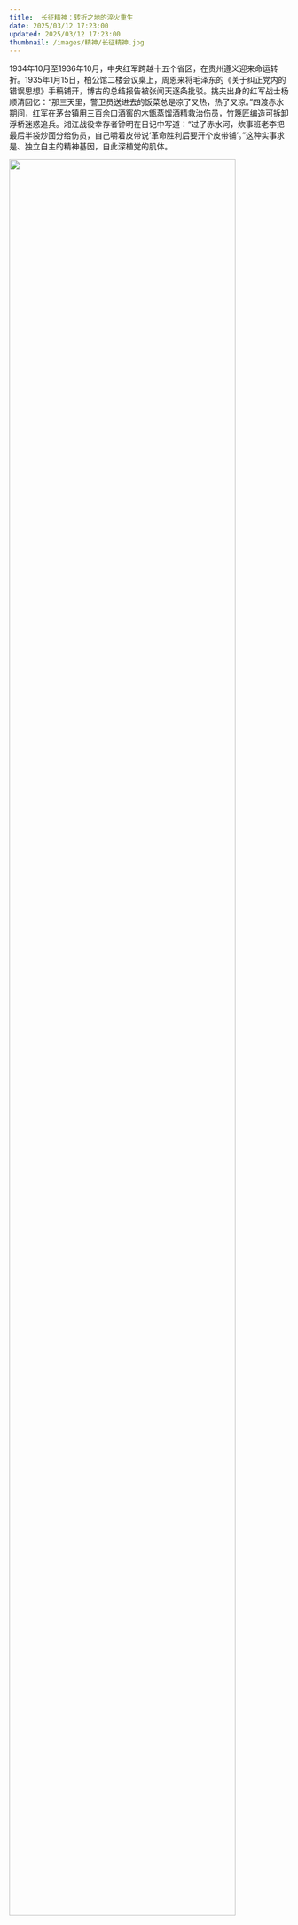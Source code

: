 ```yaml
---
title:  长征精神：转折之地的淬火重生
date: 2025/03/12 17:23:00
updated: 2025/03/12 17:23:00
thumbnail: /images/精神/长征精神.jpg
---
```


1934年10月至1936年10月，中央红军跨越十五个省区，在贵州遵义迎来命运转折。1935年1月15日，柏公馆二楼会议桌上，周恩来将毛泽东的《关于纠正党内的错误思想》手稿铺开，博古的总结报告被张闻天逐条批驳。挑夫出身的红军战士杨顺清回忆：“那三天里，警卫员送进去的饭菜总是凉了又热，热了又凉。”四渡赤水期间，红军在茅台镇用三百余口酒窖的木甑蒸馏酒精救治伤员，竹篾匠编造可拆卸浮桥迷惑追兵。湘江战役幸存者钟明在日记中写道：“过了赤水河，炊事班老李把最后半袋炒面分给伤员，自己嚼着皮带说‘革命胜利后要开个皮带铺’。”这种实事求是、独立自主的精神基因，自此深植党的肌体。

<img src="/images/精神/长征精神.jpg" height="90%" width="90%">
